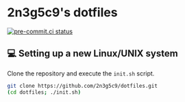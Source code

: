 # 2n3g5c9's dotfiles

[![pre-commit.ci status](https://results.pre-commit.ci/badge/github/2n3g5c9/dotfiles/main.svg)](https://results.pre-commit.ci/latest/github/2n3g5c9/dotfiles/main)

## 💻 Setting up a new Linux/UNIX system

Clone the repository and execute the `init.sh` script.

```bash
git clone https://github.com/2n3g5c9/dotfiles.git
(cd dotfiles; ./init.sh)
```
